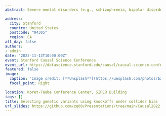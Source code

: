 ```yaml
---
abstract: Severe mental disorders (e.g., schizophrenia, bipolar disorder, and major depressive disorder) are complex diseases that are influenced both by genetic and environmental factors. Psychiatrists are interested in pinpointing single nucleotides polymorphism (SNPs) related to endophenotypes (e.g., psychosis or cognitive functions) in order to identify potential similar and distinct factors underlying different mental disorders. Suppose that the data is collected from a case-control study, i.e., whether a subject is in the study or not depends on their diagnosis, then we cannot use standard approaches to select variables or infer their effect sizes.  As an illustration, suppose one wants to understand the relationship between athletic ability (X) and artistic ability (Y) of high school students and suppose they collect data from students who have been admitted to a college (S). Since the selection event S is related to both X and Y, one cannot directly use this sample to estimate the relationship in the general population. In the genetic study, the collider bias is caused by the fact that endophenotypes are related to both the diagnosis and the genotype. While statisticians have developed several methods to address the collider bias, many of these approaches do not apply to genetic studies because the number of SNPs is high. On the other hand, the knockoff method offers a flexible approach to select relevant variants while at the same time controlling the false discovery rate (FDR). However, we cannot use the standard knockoff approach because the sampling distribution differs from the population distribution under collider bias. In this work, I show how to adjust the knockoff sampling process so that we control the FDR in the presence of collier bias. I demonstrate that we can control the FDR after using the proposed adjustment and discuss challenges when using the modified sampling process.  

address:
  city: Stanford
  country: United States
  postcode: "94305"
  region: CA
all_day: false
authors: 
- admin
date: "2022-11-13T10:00:00Z"
event: Stanford Causal Science Conference 
event_url: https://datascience.stanford.edu/causal/causal-science-conference-2022 
featured: false
image:
  caption: 'Image credit: [**Unsplash**](https://unsplash.com/photos/bzdhc5b3Bxs)'
  focal_point: Right

location: Koret-Taube Conference Center, SIPER Building 
tags: []
title: Selecting genetic variants using knockoffs under collider bias
url_slides: https://github.com/zq00/Presentations/tree/main/Causal2022
--- 
```



